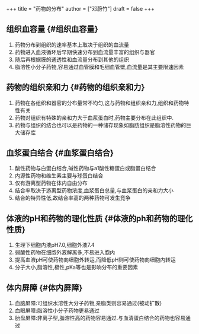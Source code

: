 +++
title = "药物的分布"
author = ["邓蔚竹"]
draft = false
+++

## 组织血容量 {#组织血容量}

1.  药物分布到组织的速率基本上取决于组织的血流量
2.  药物进入血液循环后早期快速分布到血流量丰富的组织与器官
3.  随后再根据膜的通透性和血流量分布到其他的组织
4.  脂溶性小分子药物,容易通过血管膜和毛细血管壁,血流量是其主要限速因素


## 药物的组织亲和力 {#药物的组织亲和力}

1.  药物在各组织和器官的分布量常不均匀,这与药物和组织亲和力,组织和药物特性有关
2.  药物对组织有特殊的亲和力大于血浆蛋白时,药物主要分布在此组织中.
3.  药物与组织的结合也可以是药物的一种储存现象如脂肪组织是脂溶性药物的巨大储存库


## 血浆蛋白结合 {#血浆蛋白结合}

1.  酸性药物与白蛋白结合,碱性药物与a1酸性糖蛋白或脂蛋白结合
2.  内源性药物和维生素主要与球蛋白结合
3.  仅有游离型药物在体内自由分布
4.  结合率取决于游离型药物浓度,血浆蛋白总量,与血浆蛋白的亲和力大小
5.  结合的特异性低,故结合率高的两种药物可发生竞争


## 体液的pH和药物的理化性质 {#体液的ph和药物的理化性质}

1.  生理下细胞内液pH7.0,细胞外液7.4
2.  弱酸性药物在细胞外液解离多,不易进入胞内
3.  提高血液pH可使药物向细胞外转运,而降低pH则可使药物向细胞内转运
4.  分子大小,脂溶性,极性,pKa等也是影响分布的重要因素


## 体内屏障 {#体内屏障}

1.  血脑屏障:可组织水溶性大分子药物,亲脂类则容易通过(被动扩散)
2.  血眼屏障:脂溶性小分子药物更易通过
3.  胎盘屏障:非离子型,脂溶性高的药物容易通过.与血清蛋白结合的药物也容易通过